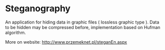 # Steganography

An application for hiding data in graphic files ( lossless graphic type ).
Data to be hidden may be compressed before, implementation based on Hufman algorithm.

More on website: http://www.przemeknet.pl/steganEn.aspx 

